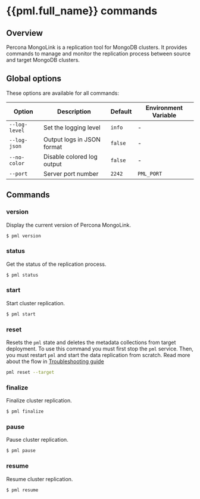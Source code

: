 # {{pml.full_name}} commands

## Overview

Percona MongoLink is a replication tool for MongoDB clusters. It provides commands to manage and monitor the replication process between source and target MongoDB clusters.

## Global options

These options are available for all commands:

| Option | Description | Default | Environment Variable |
|--------|-------------|---------|----------------------|
| `--log-level` | Set the logging level | `info` | - |
| `--log-json` | Output logs in JSON format | `false` | - |
| `--no-color` | Disable colored log output | `false` | - |
| `--port` | Server port number | `2242` | `PML_PORT` |

## Commands

### version

Display the current version of Percona MongoLink.

```{.bash data-prompt="$"$}
$ pml version
```

### status

Get the status of the replication process.

```{.bash data-prompt="$"$}
$ pml status
```

### start

Start cluster replication.

```{.bash data-prompt="$"$}
$ pml start
```

### reset

Resets the `pml` state and deletes the metadata collections from target deployment. To use this command you must first stop the `pml` service. Then, you must restart `pml` and start the data replication from scratch. Read more about the flow in [Troubleshooting guide](troubleshooting.md) 

```{.bash data-prompt="$"$}
pml reset --target
```



### finalize

Finalize cluster replication.

```{.bash data-prompt="$"$}
$ pml finalize
```

### pause

Pause cluster replication.

```{.bash data-prompt="$"$}
$ pml pause
```

### resume

Resume cluster replication.

```{.bash data-prompt="$"$}
$ pml resume
```

